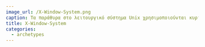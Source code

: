 ```yaml
---
image_url: /X-Window-System.png
caption: Τα παράθυρα στο λειτουργικό σύστημα Unix χρησιμοποιούνται κυρίως ως πλαίσιο για τις βασικές λειτουργίες με κείμενο που είναι κυρίαρχες σε αυτό το λειτουργικό, οπότε διαπιστώνουμε ότι τα παράθυρα αν και αναγκαία συνθήκη, δεν είναι και ικανή για να έχουμε ένα πλήρες γραφικό περιβάλλον τύπου επιφάνειας εργασίας.
title: X-Window-System
categories:
  - archetypes
---
```

